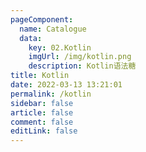 ```yaml
---
pageComponent: 
  name: Catalogue
  data: 
    key: 02.Kotlin
    imgUrl: /img/kotlin.png
    description: Kotlin语法糖
title: Kotlin
date: 2022-03-13 13:21:01
permalink: /kotlin
sidebar: false
article: false
comment: false
editLink: false
---
```

